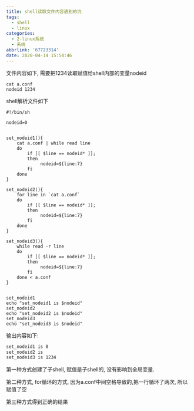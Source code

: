 ```yaml
---
title: shell读取文件内容遇到的坑
tags:
  - shell
  - linux
categories:
  - 2-linux系统
  - 系统
abbrlink: '67723314'
date: 2020-04-14 15:54:46
---
```


文件内容如下, 需要把1234读取赋值给shell内部的变量nodeid

```
cat a.conf
nodeid 1234
```

<!-- more -->

shell解析文件如下

```shell
#!/bin/sh

nodeid=0


set_nodeid1(){
	cat a.conf | while read line
	do
		if [[ $line == nodeid* ]];
		then
			 nodeid=${line:7}
		fi
	done
}

set_nodeid2(){
	for line in `cat a.conf`
	do
		if [[ $line == nodeid* ]];
		then
			 nodeid=${line:7}
		fi
	done
}

set_nodeid3(){
	while read -r line
	do
		if [[ $line == nodeid* ]];
		then
			 nodeid=${line:7}
		fi
	done < a.conf
}


set_nodeid1
echo "set_nodeid1 is $nodeid"
set_nodeid2
echo "set_nodeid2 is $nodeid"
set_nodeid3
echo "set_nodeid3 is $nodeid"
```



输出内容如下:

```bash
set_nodeid1 is 0
set_nodeid2 is
set_nodeid3 is 1234
```



第一种方式创建了子shell, 赋值是子shell的, 没有影响到全局变量.

第二种方式, for循环的方式, 因为a.conf中间空格导致的,把一行循环了两次, 所以赋值了空

第三种方式得到正确的结果

